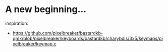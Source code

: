 # A new beginning...

inspiration:
* https://github.com/pixelbreaker/bastardkb-qmk/blob/pixelbreaker/keyboards/bastardkb/charybdis/3x5/keymaps/pixelbreaker/keymap.c
